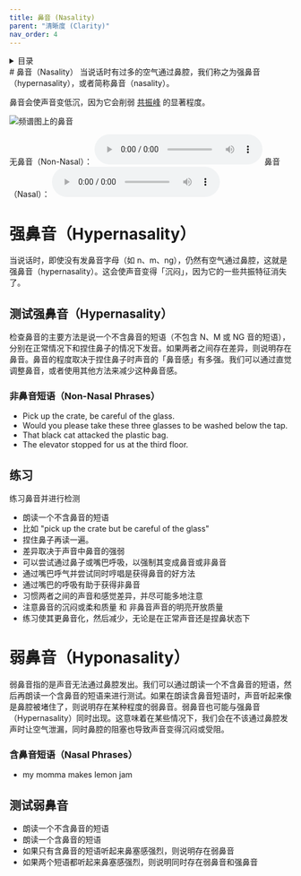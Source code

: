 ```yaml
---
title: 鼻音 (Nasality)
parent: "清晰度 (Clarity)"
nav_order: 4
---
```

<details closed markdown="block">
  <summary>
    目录
  </summary>
{: .text-delta }
1. TOC
{:toc}
</details>
# 鼻音（Nasality）
当说话时有过多的空气通过鼻腔，我们称之为强鼻音（hypernasality），或者简称鼻音（nasality）。

鼻音会使声音变低沉，因为它会削弱 [共振峰](../resonance/#formants) 的显著程度。

![频谱图上的鼻音](/img/spec-nasalcomparison.jpg)

无鼻音（Non-Nasal）：
<audio controls> <source src="/audio/nasality-without.ogg" type="audio/ogg"> Your browser does not support the audio element. </audio>
鼻音（Nasal）：
<audio controls> <source src="/audio/nasality-with.ogg" type="audio/ogg"> Your browser does not support the audio element. </audio>

# 强鼻音（Hyp**er**nasality）
当说话时，即使没有发鼻音字母（如 n、m、ng），仍然有空气通过鼻腔，这就是强鼻音（hypernasality）。这会使声音变得「沉闷」，因为它的一些共振特征消失了。

## 测试强鼻音（Hypernasality）
检查鼻音的主要方法是说一个不含鼻音的短语（不包含 N、M 或 NG 音的短语），分别在正常情况下和捏住鼻子的情况下发音。如果两者之间存在差异，则说明存在鼻音。鼻音的程度取决于捏住鼻子时声音的「鼻音感」有多强。我们可以通过直觉调整鼻音，或者使用其他方法来减少这种鼻音感。

### 非鼻音短语（Non-Nasal Phrases）
- Pick up the crate, be careful of the glass.
- Would you please take these three glasses to be washed below the tap.
- That black cat attacked the plastic bag.
- The elevator stopped for us at the third floor.

## 练习
练习鼻音并进行检测
- 朗读一个不含鼻音的短语
- 比如 "pick up the crate but be careful of the glass"
- 捏住鼻子再读一遍。
- 差异取决于声音中鼻音的强弱
- 可以尝试通过鼻子或嘴巴呼吸，以强制其变成鼻音或非鼻音
- 通过嘴巴呼气并尝试同时哼唱是获得鼻音的好方法
- 通过嘴巴的呼吸有助于获得非鼻音
- 习惯两者之间的声音和感觉差异，并尽可能多地注意
- 注意鼻音的沉闷或柔和质量 和 非鼻音声音的明亮开放质量
- 练习使其更鼻音化，然后减少，无论是在正常声音还是捏鼻状态下

# 弱鼻音（Hyp**o**nasality）
弱鼻音指的是声音无法通过鼻腔发出。我们可以通过朗读一个不含鼻音的短语，然后再朗读一个含鼻音的短语来进行测试。如果在朗读含鼻音短语时，声音听起来像是鼻腔被堵住了，则说明存在某种程度的弱鼻音。弱鼻音也可能与强鼻音（Hypernasality）同时出现。这意味着在某些情况下，我们会在不该通过鼻腔发声时让空气泄漏，同时鼻腔的阻塞也导致声音变得沉闷或受阻。

### 含鼻音短语（Nasal Phrases）
- my momma makes lemon jam

## 测试弱鼻音
- 朗读一个不含鼻音的短语
- 朗读一个含鼻音的短语
- 如果只有含鼻音的短语听起来鼻塞感强烈，则说明存在弱鼻音
- 如果两个短语都听起来鼻塞感强烈，则说明同时存在弱鼻音和强鼻音
